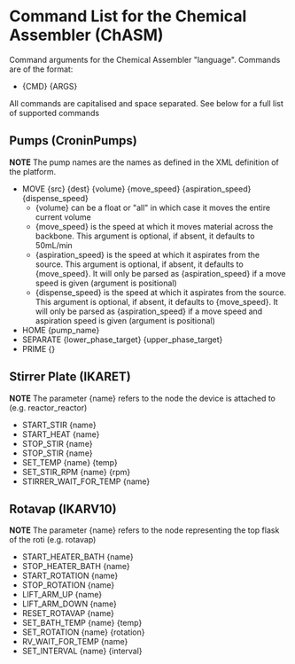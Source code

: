 # Command List for the Chemical Assembler (ChASM)
Command arguments for the Chemical Assembler "language".
Commands are of the format:
* {CMD} {ARGS}

All commands are capitalised and space separated.
See below for a full list of supported commands


## Pumps (CroninPumps)
**NOTE** The pump names are the names as defined in the XML definition of the platform.

* MOVE {src} {dest} {volume} {move_speed} {aspiration_speed} {dispense_speed}
  * {volume} can be a float or "all" in which case it moves the entire current volume
  * {move_speed} is the speed at which it moves material across the backbone. This argument is optional, if absent, it defaults to 50mL/min
  * {aspiration_speed} is the speed at which it aspirates from the source. This argument is optional, if absent, it defaults to {move_speed}. It will only be parsed as {aspiration_speed} if a move speed is given (argument is positional)
  * {dispense_speed} is the speed at which it aspirates from the source. This argument is optional, if absent, it defaults to {move_speed}. It will only be parsed as {aspiration_speed} if a move speed and aspiration speed is given (argument is positional)
* HOME {pump_name}
* SEPARATE {lower_phase_target} {upper_phase_target}
* PRIME {}


## Stirrer Plate (IKARET)
**NOTE** The parameter {name} refers to the node the device is attached to (e.g. reactor_reactor)

* START_STIR {name}
* START_HEAT {name}
* STOP_STIR {name}
* STOP_STIR {name}
* SET_TEMP {name} {temp}
* SET_STIR_RPM {name} {rpm}
* STIRRER_WAIT_FOR_TEMP {name}


## Rotavap (IKARV10)
**NOTE** The parameter {name} refers to the node representing the top flask of the roti (e.g. rotavap)

* START_HEATER_BATH {name}
* STOP_HEATER_BATH {name}
* START_ROTATION {name}
* STOP_ROTATION {name}
* LIFT_ARM_UP {name}
* LIFT_ARM_DOWN {name}
* RESET_ROTAVAP {name}
* SET_BATH_TEMP {name} {temp}
* SET_ROTATION {name} {rotation}
* RV_WAIT_FOR_TEMP {name}
* SET_INTERVAL {name} {interval}
